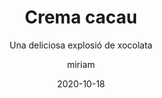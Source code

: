 ---
author: miriam
date: 2020-10-18
published: true
title: Crema cacau
subtitle: Una deliciosa explosió de xocolata
description: Galeta de vainilla amb gotes de xocolata i farcida de crema de cacau a l'interior. 
image: /assets/images/cookie.png
price: 1.5
---